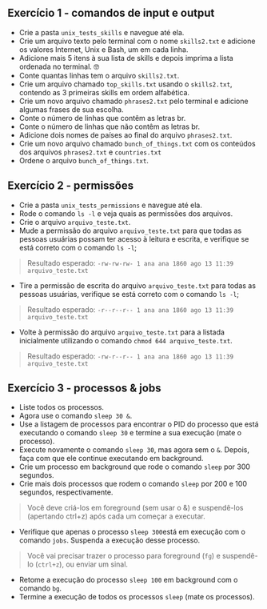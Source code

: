 ## Exercício 1 - comandos de input e output

* Crie a pasta ```unix_tests_skills``` e navegue até ela.
* Crie um arquivo texto pelo terminal com o nome ```skills2.txt``` e adicione os valores Internet, Unix e Bash, um em cada linha.
* Adicione mais 5 itens à sua lista de skills e depois imprima a lista ordenada no terminal. 🤓
* Conte quantas linhas tem o arquivo ```skills2.txt```.
* Crie um arquivo chamado ```top_skills.txt``` usando o ```skills2.txt```, contendo as 3 primeiras skills em ordem alfabética.
* Crie um novo arquivo chamado ```phrases2.txt``` pelo terminal e adicione algumas frases de sua escolha.
* Conte o número de linhas que contêm as letras br.
* Conte o número de linhas que não contêm as letras br.
* Adicione dois nomes de países ao final do arquivo ```phrases2.txt```.
* Crie um novo arquivo chamado ```bunch_of_things.txt``` com os conteúdos dos arquivos ```phrases2.txt``` e ```countries.txt```
* Ordene o arquivo ```bunch_of_things.txt```.

## Exercício 2 - permissões

* Crie a pasta ```unix_tests_permissions``` e navegue até ela.
* Rode o comando ```ls -l``` e veja quais as permissões dos arquivos.
* Crie o arquivo ```arquivo_teste.txt```.
* Mude a permissão do arquivo ```arquivo_teste.txt``` para que todas as pessoas usuárias possam ter acesso à leitura e escrita, e verifique se está correto com o comando ```ls -l```;
>Resultado esperado: ```-rw-rw-rw- 1 ana ana 1860 ago 13 11:39 arquivo_teste.txt```
* Tire a permissão de escrita do arquivo ```arquivo_teste.txt``` para todas as pessoas usuárias, verifique se está correto com o comando ```ls -l```;
>Resultado esperado: ```-r--r--r-- 1 ana ana 1860 ago 13 11:39 arquivo_teste.txt```
* Volte à permissão do arquivo ```arquivo_teste.txt``` para a listada inicialmente utilizando o comando ```chmod 644 arquivo_teste.txt```.
>Resultado esperado: ```-rw-r--r-- 1 ana ana 1860 ago 13 11:39 arquivo_teste.txt```

## Exercício 3 - processos & jobs

* Liste todos os processos.
* Agora use o comando ```sleep 30 &```.
* Use a listagem de processos para encontrar o PID do processo que está executando o comando ```sleep 30``` e termine a sua execução (mate o processo).
* Execute novamente o comando ```sleep 30```, mas agora sem o ```&```. Depois, faça com que ele continue executando em background.
* Crie um processo em background que rode o comando ```sleep``` por 300 segundos.
* Crie mais dois processos que rodem o comando ```sleep``` por 200 e 100 segundos, respectivamente.
>Você deve criá-los em foreground (sem usar o &) e suspendê-los (apertando ctrl+z) após cada um começar a executar.
* Verifique que apenas o processo ```sleep 300```está em execução com o comando ```jobs```. Suspenda a execução desse processo.
>Você vai precisar trazer o processo para foreground (```fg```) e suspendê-lo (```ctrl+z```), ou enviar um sinal.
* Retome a execução do processo ```sleep 100``` em background com o comando ```bg```.
* Termine a execução de todos os processos ```sleep``` (mate os processos).
